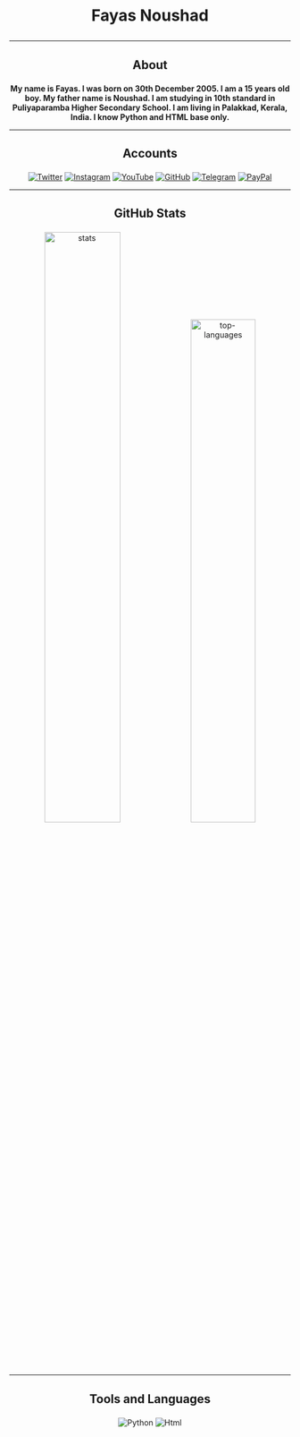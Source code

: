 <h1><p align="center">Fayas Noushad</p></h1>

---

<h2><p align="center">About</p></h2>

<p align="center">
  <b>
My name is Fayas. I was born on 30th December 2005. I am a 15 years old boy. My father name is Noushad. I am studying in 10th standard in Puliyaparamba Higher Secondary School. I am living in Palakkad, Kerala, India. I know Python and HTML base only.
  </b>
</p>

---

<h2><p align="center">Accounts</p></h2>

<p align="center">
  <a href="https://twitter.com/FayasNoushad"><img src="https://img.shields.io/badge/Twitter-white?&style=for-the-badge&logo=twitter" alt="Twitter"></a>
  <a href="https://instagram.com/TheFayas"><img src="https://img.shields.io/badge/Instagram-white?&style=for-the-badge&logo=instagram" alt="Instagram"></a>
  <a href="https://youtube.com/channel/UCzeAd9bsVRVz1FFvBRkSdOQ"><img src="https://img.shields.io/badge/YouTube-white?&style=for-the-badge&logo=youtube&logoColor=red" alt="YouTube"></a>
  <a href="https://github.com/FayasNoushad"><img src="https://img.shields.io/badge/GitHub-white?&style=for-the-badge&logo=github&logoColor=black" alt="GitHub"></a>
  <a href="https://telegram.me/FayasNoushad"><img src="https://img.shields.io/badge/Telegram-white?&style=for-the-badge&logo=telegram" alt="Telegram"></a>
  <a href="https://paypal.me/FayasNoushad"><img src="https://img.shields.io/badge/PayPal-white?&style=for-the-badge&logo=paypal" alt="PayPal"></a>
</p>

---

<h2><p align="center">GitHub Stats</p></h2>

<p align="center"><img alt="stats" width="52%" src="https://github-readme-stats.vercel.app/api?username=FayasNoushad&show_icons=true&hide=issues,prs&show_icons=true&count_private=true&include_all_commits=true&theme=tokyonight"/><img alt="top-languages" width="48%" src="https://github-readme-stats.vercel.app/api/top-langs/?username=FayasNoushad&layout=compact&theme=tokyonight"/></p>

---

<h2><p align="center">Tools and Languages</p></h2>

<p align="center">
  <img src="https://img.shields.io/badge/Python-white?&style=for-the-badge&logo=python" alt="Python"></a>
  <img src="https://img.shields.io/badge/HTML-white?&style=for-the-badge&logo=html5" alt="Html"></a>
</p>
